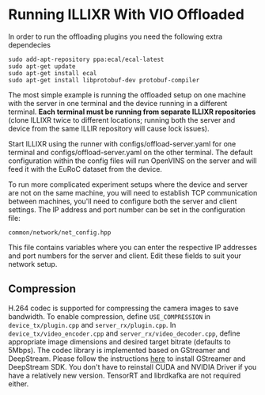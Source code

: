 # Running ILLIXR With VIO Offloaded

In order to run the offloading plugins you need the following extra dependecies

```
sudo add-apt-repository ppa:ecal/ecal-latest
sudo apt-get update
sudo apt-get install ecal
sudo apt-get install libprotobuf-dev protobuf-compiler
```

The most simple example is running the offloaded setup on one machine with the server in one terminal
and the device running in a different terminal. **Each terminal must be running from separate ILLIXR 
repositories** (clone ILLIXR twice to different locations; running both the server and device from the same 
ILLIR repository will cause lock issues). 

Start ILLIXR using the runner with configs/offload-server.yaml
for one terminal and configs/offload-server.yaml on the other terminal. The default configuration within the
config files will run OpenVINS on the server and will feed it with the EuRoC dataset from the device.

To run more complicated experiment setups where the device and server are not on the same machine, you will need
to establish TCP communication between machines, you'll need to configure both the server and client settings.
The IP address and port number can be set in the configuration file:

`common/network/net_config.hpp`

This file contains variables where you can enter the respective IP addresses and port numbers for the server and client.
Edit these fields to suit your network setup.

## Compression

H.264 codec is supported for compressing the camera images to save bandwidth. To enable compression, define `USE_COMPRESSION` in `device_tx/plugin.cpp` and `server_rx/plugin.cpp`. In `device_tx/video_encoder.cpp` and `server_rx/video_decoder.cpp`, define appropriate image dimensions and desired target bitrate (defaults to 5Mbps). The codec library is implemented based on GStreamer and DeepStream. Please follow the instructions [here][1] to install GStreamer and DeepStream SDK. You don't have to reinstall CUDA and NVIDIA Driver if you have a relatively new version. TensorRT and librdkafka are not required either.


[//]: # (- References -)
[1]: https://docs.nvidia.com/metropolis/deepstream/dev-guide/text/DS_Quickstart.html#dgpu-setup-for-ubuntu
